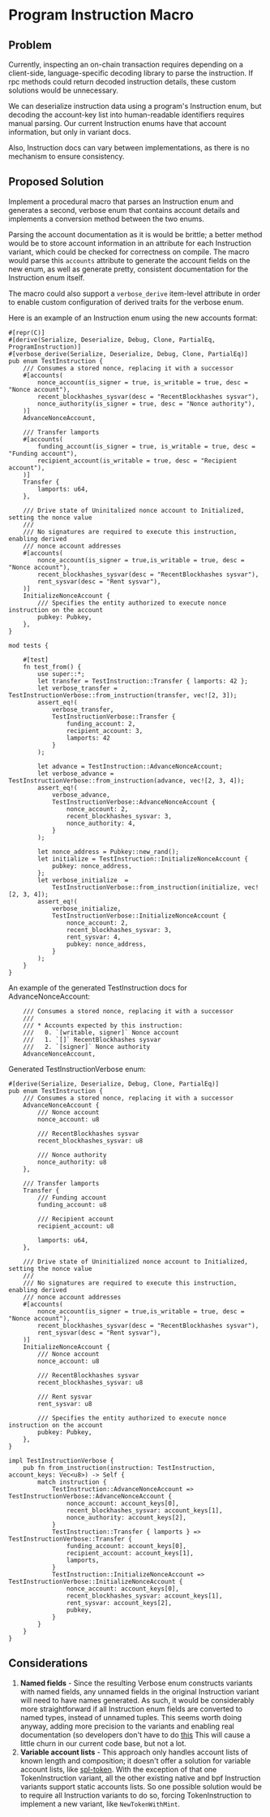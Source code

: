 # Program Instruction Macro

## Problem

Currently, inspecting an on-chain transaction requires depending on a
client-side, language-specific decoding library to parse the instruction.  If
rpc methods could return decoded instruction details, these custom solutions
would be unnecessary.

We can deserialize instruction data using a program's Instruction enum, but
decoding the account-key list into human-readable identifiers requires manual
parsing. Our current Instruction enums have that account information, but only
in variant docs.

Also, Instruction docs can vary between implementations, as there is no
mechanism to ensure consistency.

## Proposed Solution

Implement a procedural macro that parses an Instruction enum and generates a
second, verbose enum that contains account details and implements a conversion
method between the two enums.

Parsing the account documentation as it is would be brittle; a better method
would be to store account information in an  attribute for each Instruction
variant, which could be checked for correctness on compile. The macro would
parse this `accounts` attribute to generate the account fields on the new enum,
as well as generate pretty, consistent documentation for the Instruction enum
itself.

The macro could also support a `verbose_derive` item-level attribute in order to
enable custom configuration of derived traits for the verbose enum.

Here is an example of an Instruction enum using the new accounts format:

```text
#[repr(C)]
#[derive(Serialize, Deserialize, Debug, Clone, PartialEq, ProgramInstruction)]
#[verbose_derive(Serialize, Deserialize, Debug, Clone, PartialEq)]
pub enum TestInstruction {
    /// Consumes a stored nonce, replacing it with a successor
    #[accounts(
        nonce_account(is_signer = true, is_writable = true, desc = "Nonce account"),
        recent_blockhashes_sysvar(desc = "RecentBlockhashes sysvar"),
        nonce_authority(is_signer = true, desc = "Nonce authority"),
    )]
    AdvanceNonceAccount,

    /// Transfer lamports
    #[accounts(
        funding_account(is_signer = true, is_writable = true, desc = "Funding account"),
        recipient_account(is_writable = true, desc = "Recipient account"),
    )]
    Transfer {
        lamports: u64,
    },

    /// Drive state of Uninitalized nonce account to Initialized, setting the nonce value
    ///
    /// No signatures are required to execute this instruction, enabling derived
    /// nonce account addresses
    #[accounts(
        nonce_account(is_signer = true,is_writable = true, desc = "Nonce account"),
        recent_blockhashes_sysvar(desc = "RecentBlockhashes sysvar"),
        rent_sysvar(desc = "Rent sysvar"),
    )]
    InitializeNonceAccount {
        /// Specifies the entity authorized to execute nonce instruction on the account
        pubkey: Pubkey,
    },
}

mod tests {

    #[test]
    fn test_from() {
        use super::*;
        let transfer = TestInstruction::Transfer { lamports: 42 };
        let verbose_transfer = TestInstructionVerbose::from_instruction(transfer, vec![2, 3]);
        assert_eq!(
            verbose_transfer,
            TestInstructionVerbose::Transfer {
                funding_account: 2,
                recipient_account: 3,
                lamports: 42
            }
        );

        let advance = TestInstruction::AdvanceNonceAccount;
        let verbose_advance = TestInstructionVerbose::from_instruction(advance, vec![2, 3, 4]);
        assert_eq!(
            verbose_advance,
            TestInstructionVerbose::AdvanceNonceAccount {
                nonce_account: 2,
                recent_blockhashes_sysvar: 3,
                nonce_authority: 4,
            }
        );

        let nonce_address = Pubkey::new_rand();
        let initialize = TestInstruction::InitializeNonceAccount {
            pubkey: nonce_address,
        };
        let verbose_initialize  =
            TestInstructionVerbose::from_instruction(initialize, vec![2, 3, 4]);
        assert_eq!(
            verbose_initialize,
            TestInstructionVerbose::InitializeNonceAccount {
                nonce_account: 2,
                recent_blockhashes_sysvar: 3,
                rent_sysvar: 4,
                pubkey: nonce_address,
            }
        );
    }
}
```

An example of the generated TestInstruction docs for AdvanceNonceAccount:
```text
    /// Consumes a stored nonce, replacing it with a successor
    ///
    /// * Accounts expected by this instruction:
    ///   0. `[writable, signer]` Nonce account
    ///   1. `[]` RecentBlockhashes sysvar
    ///   2. `[signer]` Nonce authority
    AdvanceNonceAccount,
```

Generated TestInstructionVerbose enum:

```text
#[derive(Serialize, Deserialize, Debug, Clone, PartialEq)]
pub enum TestInstruction {
    /// Consumes a stored nonce, replacing it with a successor
    AdvanceNonceAccount {
        /// Nonce account
        nonce_account: u8

        /// RecentBlockhashes sysvar
        recent_blockhashes_sysvar: u8

        /// Nonce authority
        nonce_authority: u8
    },

    /// Transfer lamports
    Transfer {
        /// Funding account
        funding_account: u8

        /// Recipient account
        recipient_account: u8

        lamports: u64,
    },

    /// Drive state of Uninitialized nonce account to Initialized, setting the nonce value
    ///
    /// No signatures are required to execute this instruction, enabling derived
    /// nonce account addresses
    #[accounts(
        nonce_account(is_signer = true,is_writable = true, desc = "Nonce account"),
        recent_blockhashes_sysvar(desc = "RecentBlockhashes sysvar"),
        rent_sysvar(desc = "Rent sysvar"),
    )]
    InitializeNonceAccount {
        /// Nonce account
        nonce_account: u8

        /// RecentBlockhashes sysvar
        recent_blockhashes_sysvar: u8

        /// Rent sysvar
        rent_sysvar: u8

        /// Specifies the entity authorized to execute nonce instruction on the account
        pubkey: Pubkey,
    },
}

impl TestInstructionVerbose {
    pub fn from_instruction(instruction: TestInstruction, account_keys: Vec<u8>) -> Self {
        match instruction {
            TestInstruction::AdvanceNonceAccount => TestInstructionVerbose::AdvanceNonceAccount {
                nonce_account: account_keys[0],
                recent_blockhashes_sysvar: account_keys[1],
                nonce_authority: account_keys[2],
            }
            TestInstruction::Transfer { lamports } => TestInstructionVerbose::Transfer {
                funding_account: account_keys[0],
                recipient_account: account_keys[1],
                lamports,
            }
            TestInstruction::InitializeNonceAccount => TestInstructionVerbose::InitializeNonceAccount {
                nonce_account: account_keys[0],
                recent_blockhashes_sysvar: account_keys[1],
                rent_sysvar: account_keys[2],
                pubkey,
            }
        }
    }
}

```

## Considerations

1. **Named fields** - Since the resulting Verbose enum constructs variants with
named fields, any unnamed fields in the original Instruction variant will need
to have names generated. As such, it would be considerably more straightforward
if all Instruction enum fields are converted to named types, instead of unnamed
tuples. This seems worth doing anyway, adding more precision to the variants and
enabling real documentation (so developers don't have to do
[this](https://github.com/solana-labs/solana/blob/3aab13a1679ba2b7846d9ba39b04a52f2017d3e0/sdk/src/system_instruction.rs#L140)
This will cause a little churn in our current code base, but not a lot.
2. **Variable account lists** - This approach only handles account lists of known
length and composition; it doesn't offer a solution for variable account lists,
like
[spl-token](https://github.com/solana-labs/solana-program-library/blob/master/token/src/instruction.rs#L30).
With the exception of that one TokenInstruction variant, all the other existing
native and bpf Instruction variants support static accounts lists. So one
possible solution would be to require all Instruction variants to do so, forcing
TokenInstruction to implement a new variant, like `NewTokenWithMint`.
